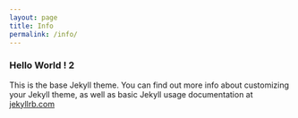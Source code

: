 ```yaml
---
layout: page
title: Info
permalink: /info/
---
```

### Hello World ! 2
This is the base Jekyll theme. You can find out more info about customizing your Jekyll theme, as well as basic Jekyll usage documentation at [jekyllrb.com](https://jekyllrb.com/)

